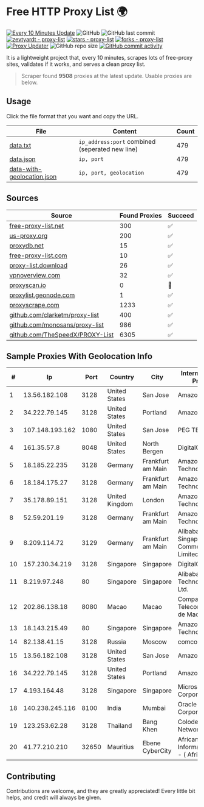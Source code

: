 
# Free HTTP Proxy List 🌍

[![Every 10 Minutes Update](https://github.com/mertguvencli/http-proxy-list/actions/workflows/main.yml/badge.svg?branch=main)](https://github.com/mertguvencli/http-proxy-list/actions/workflows/main.yml)
![GitHub](https://img.shields.io/github/license/mertguvencli/http-proxy-list)
![GitHub last commit](https://img.shields.io/github/last-commit/mertguvencli/http-proxy-list)
[![zevtyardt - proxy-list](https://img.shields.io/static/v1?label=zevtyardt&message=proxy-list&color=blue&logo=github)](https://github.com/zevtyardt/proxy-list "Go to GitHub repo")
[![stars - proxy-list](https://img.shields.io/github/stars/zevtyardt/proxy-list?style=social)](https://github.com/zevtyardt/proxy-list)
[![forks - proxy-list](https://img.shields.io/github/forks/zevtyardt/proxy-list?style=social)](https://github.com/zevtyardt/proxy-list)
[![Proxy Updater](https://github.com/zevtyardt/proxy-list/workflows/Proxy%20Updater/badge.svg)](https://github.com/zevtyardt/proxy-list/actions?query=workflow:"Proxy+Updater")
![GitHub repo size](https://img.shields.io/github/repo-size/zevtyardt/proxy-list)
[![GitHub commit activity](https://img.shields.io/github/commit-activity/m/zevtyardt/proxy-list?logo=commits)](https://github.com/zevtyardt/proxy-list/commits/main)

It is a lightweight project that, every 10 minutes, scrapes lots of free-proxy sites, validates if it works, and serves a clean proxy list.

> Scraper found **9508** proxies at the latest update. Usable proxies are below.

## Usage

Click the file format that you want and copy the URL.

|File|Content|Count|
|----|-------|-----|
|[data.txt](https://raw.githubusercontent.com/mertguvencli/http-proxy-list/main/proxy-list/data.txt)|`ip_address:port` combined (seperated new line)|479|
|[data.json](https://raw.githubusercontent.com/mertguvencli/http-proxy-list/main/proxy-list/data.json)|`ip, port`|479|
|[data-with-geolocation.json](https://raw.githubusercontent.com/mertguvencli/http-proxy-list/main/proxy-list/data-with-geolocation.json)|`ip, port, geolocation`|479|

## Sources

|Source|Found Proxies|Succeed|
|------|-------------|-------|
|[free-proxy-list.net](https://free-proxy-list.net)|300|✅|
|[us-proxy.org](https://www.us-proxy.org)|200|✅|
|[proxydb.net](http://proxydb.net)|15|✅|
|[free-proxy-list.com](https://free-proxy-list.com/?page=&port=&type%5B%5D=http&type%5B%5D=https&up_time=0&search=Search)|10|✅|
|[proxy-list.download](https://www.proxy-list.download/HTTP)|26|✅|
|[vpnoverview.com](https://vpnoverview.com/privacy/anonymous-browsing/free-proxy-servers)|32|✅|
|[proxyscan.io](https://www.proxyscan.io)|0|🚫|
|[proxylist.geonode.com](https://proxylist.geonode.com/api/proxy-list?limit=300&page=1&sort_by=lastChecked&sort_type=desc&protocols=http,https)|1|✅|
|[proxyscrape.com](https://api.proxyscrape.com/v2/?request=displayproxies&protocol=http&timeout=10000&country=all&ssl=all&anonymity=all)|1233|✅|
|[github.com/clarketm/proxy-list](https://raw.githubusercontent.com/clarketm/proxy-list/master/proxy-list-raw.txt)|400|✅|
|[github.com/monosans/proxy-list](https://raw.githubusercontent.com/monosans/proxy-list/main/proxies/http.txt)|986|✅|
|[github.com/TheSpeedX/PROXY-List](https://raw.githubusercontent.com/TheSpeedX/PROXY-List/master/http.txt)|6305|✅|


## Sample Proxies With Geolocation Info

|#|Ip|Port|Country|City|Internet Service Provider|
|-|--|----|-------|----|-------------------------|
|1|13.56.182.108|3128|United States|San Jose|Amazon.com, Inc.|
|2|34.222.79.145|3128|United States|Portland|Amazon.com, Inc.|
|3|107.148.193.162|1080|United States|San Jose|PEG TECH INC|
|4|161.35.57.8|8048|United States|North Bergen|DigitalOcean, LLC|
|5|18.185.22.235|3128|Germany|Frankfurt am Main|Amazon Technologies Inc.|
|6|18.184.175.27|3128|Germany|Frankfurt am Main|Amazon Technologies Inc.|
|7|35.178.89.151|3128|United Kingdom|London|Amazon Technologies Inc.|
|8|52.59.201.19|3128|Germany|Frankfurt am Main|Amazon Technologies Inc.|
|9|8.209.114.72|3129|Germany|Frankfurt am Main|Alibaba.com Singapore E-Commerce Private Limited|
|10|157.230.34.219|3128|Singapore|Singapore|DigitalOcean, LLC|
|11|8.219.97.248|80|Singapore|Singapore|Alibaba (US) Technology Co., Ltd.|
|12|202.86.138.18|8080|Macao|Macao|Companhia de Telecomunicacoes de Macau|
|13|18.143.215.49|80|Singapore|Singapore|Amazon Technologies Inc.|
|14|82.138.41.15|3128|Russia|Moscow|comcor.ru|
|15|13.56.182.108|3128|United States|San Jose|Amazon.com, Inc.|
|16|34.222.79.145|3128|United States|Portland|Amazon.com, Inc.|
|17|4.193.164.48|3128|Singapore|Singapore|Microsoft Corporation|
|18|140.238.245.116|8100|India|Mumbai|Oracle Corporation|
|19|123.253.62.28|3128|Thailand|Bang Khen|Colodee Digital Network CO|
|20|41.77.210.210|32650|Mauritius|Ebene CyberCity|African Network Information Center - ( AfriNIC Ltd. )|



## Contributing

Contributions are welcome, and they are greatly appreciated! Every
little bit helps, and credit will always be given.


